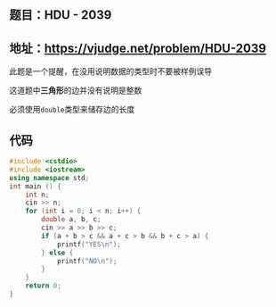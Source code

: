 ## 题目：HDU - 2039
地址：https://vjudge.net/problem/HDU-2039
---
此题是一个提醒，在没用说明数据的类型时不要被样例误导

这道题中**三角形**的边并没有说明是整数

必须使用`double`类型来储存边的长度

## 代码
```cpp
#include <cstdio>
#include <iostream>
using namespace std;
int main () {
    int n;
    cin >> n;
    for (int i = 0; i < n; i++) {
        double a, b, c;
        cin >> a >> b >> c;
        if (a + b > c && a + c > b && b + c > a) {
            printf("YES\n");
        } else {
            printf("NO\n");
        }
    }
    return 0;
}
```